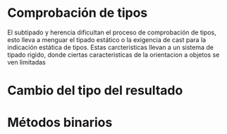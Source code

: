 # Comprobación de tipos
El subtipado y herencia dificultan el proceso de comprobación de tipos, esto lleva a menguar el tipado estático o la exigencia de cast para la indicación estática de tipos.
Estas carcteristicas llevan a un sistema de tipado rigido, donde ciertas caracteristicas de la orientacion a objetos se ven limitadas
# Cambio del tipo del resultado
# Métodos binarios
